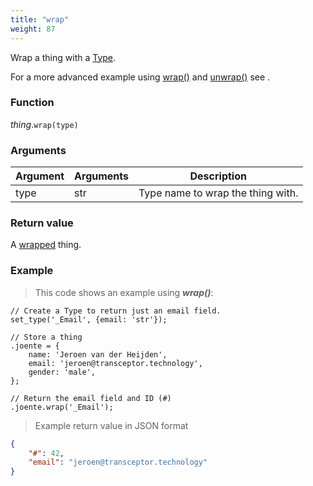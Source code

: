 ```yaml
---
title: "wrap"
weight: 87
---
```


Wrap a thing with a [Type](../../type).

For a more advanced example using [wrap()](..) and [unwrap()](../../wtype/unwrap) see [<Type>](../../wtype).

### Function

*thing*.`wrap(type)`

### Arguments

Argument | Arguments   | Description
-------- | ----------- | -----------
type     | str         | Type name to wrap the thing with.

### Return value

A [wrapped](../../wtype) thing.

### Example

> This code shows an example using ***wrap()***:

```thingsdb,should_pass
// Create a Type to return just an email field.
set_type('_Email', {email: 'str'});

// Store a thing
.joente = {
    name: 'Jeroen van der Heijden',
    email: 'jeroen@transceptor.technology',
    gender: 'male',
};

// Return the email field and ID (#)
.joente.wrap('_Email');
```
> Example return value in JSON format

```json
{
    "#": 42,
    "email": "jeroen@transceptor.technology"
}
```
